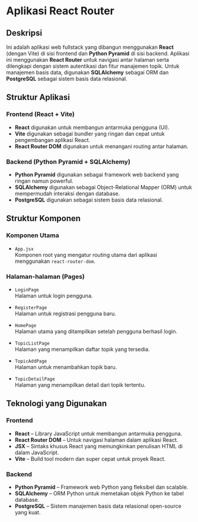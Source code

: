 # Aplikasi React Router

## Deskripsi

Ini adalah aplikasi web fullstack yang dibangun menggunakan **React** (dengan Vite) di sisi frontend dan **Python Pyramid** di sisi backend. Aplikasi ini menggunakan **React Router** untuk navigasi antar halaman serta dilengkapi dengan sistem autentikasi dan fitur manajemen topik. Untuk manajemen basis data, digunakan **SQLAlchemy** sebagai ORM dan **PostgreSQL** sebagai sistem basis data relasional.

## Struktur Aplikasi

### Frontend (React + Vite)

- **React** digunakan untuk membangun antarmuka pengguna (UI).
- **Vite** digunakan sebagai bundler yang ringan dan cepat untuk pengembangan aplikasi React.
- **React Router DOM** digunakan untuk menangani routing antar halaman.

### Backend (Python Pyramid + SQLAlchemy)

- **Python Pyramid** digunakan sebagai framework web backend yang ringan namun powerful.
- **SQLAlchemy** digunakan sebagai Object-Relational Mapper (ORM) untuk mempermudah interaksi dengan database.
- **PostgreSQL** digunakan sebagai sistem basis data relasional.

## Struktur Komponen

### Komponen Utama

- `App.jsx`  
  Komponen root yang mengatur routing utama dari aplikasi menggunakan `react-router-dom`.

### Halaman-halaman (Pages)

- `LoginPage`  
  Halaman untuk login pengguna.

- `RegisterPage`  
  Halaman untuk registrasi pengguna baru.

- `HomePage`  
  Halaman utama yang ditampilkan setelah pengguna berhasil login.

- `TopicListPage`  
  Halaman yang menampilkan daftar topik yang tersedia.

- `TopicAddPage`  
  Halaman untuk menambahkan topik baru.

- `TopicDetailPage`  
  Halaman yang menampilkan detail dari topik tertentu.

## Teknologi yang Digunakan

### Frontend

- **React** – Library JavaScript untuk membangun antarmuka pengguna.
- **React Router DOM** – Untuk navigasi halaman dalam aplikasi React.
- **JSX** – Sintaks khusus React yang memungkinkan penulisan HTML di dalam JavaScript.
- **Vite** – Build tool modern dan super cepat untuk proyek React.

### Backend

- **Python Pyramid** – Framework web Python yang fleksibel dan scalable.
- **SQLAlchemy** – ORM Python untuk memetakan objek Python ke tabel database.
- **PostgreSQL** – Sistem manajemen basis data relasional open-source yang kuat.
